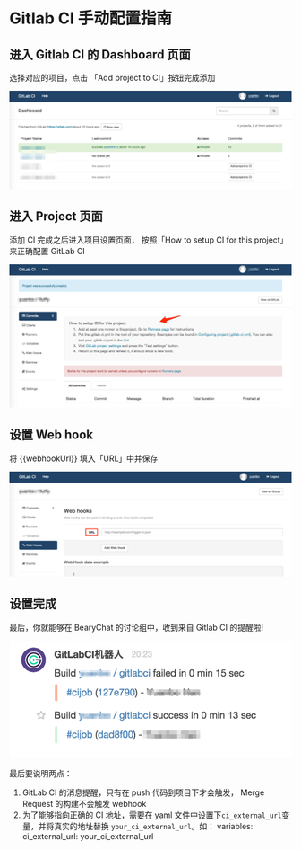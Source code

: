 # Gitlab CI 手动配置指南

## 进入 Gitlab CI 的 Dashboard 页面
选择对应的项目，点击 「Add project to CI」按钮完成添加

![](/images/tutorial/gitlabci_dashboard.png)

## 进入 Project 页面
添加 CI 完成之后进入项目设置页面， 按照「How to setup CI for this project」来正确配置 GitLab CI

![](/images/tutorial/gitlabci_setting.png)

## 设置 Web hook

将 {{webhookUrl}} 填入「URL」中并保存

![](/images/tutorial/gitlabci_webhook.png)

## 设置完成

最后，你就能够在 BearyChat 的讨论组中，收到来自 Gitlab CI 的提醒啦!

![](/images/tutorial/gitlabci_in_bearychat.png)

最后要说明两点：
 1. GitLab CI 的消息提醒，只有在 push 代码到项目下才会触发， Merge Request 的构建不会触发 webhook
 2. 为了能够指向正确的 CI 地址，需要在 yaml 文件中设置下`ci_external_url`变量，并将真实的地址替换 `your_ci_external_url`。如：
    variables:  
      ci_external_url: your_ci_external_url
